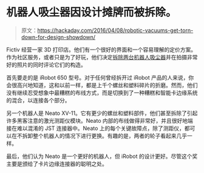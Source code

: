 # 机器人吸尘器因设计摊牌而被拆除。

> 原文：<https://hackaday.com/2016/04/08/robotic-vacuums-get-torn-down-for-design-showdown/>

Fictiv 经营一家 3D 打印店。他们有一个很好的界面和一个容易理解的定价方案。作为社区服务，或者只是为了好玩，他们决定[拆除两台机器人吸尘器](http://blog.fictiv.com/posts/the-great-robotic-vacuum-showdown-part-2-neato-xv-21)并在拍摄非常好的照片的同时评论它们的构造。

首先要走的是 iRobot 650 型号。对于任何曾经拆开过 iRobot 产品的人来说，你会很高兴地知道，这和以前一样，都是上千个螺丝和塑料碎片的折磨。然而，他们没有继续忍受想象中最糟糕的布线方式，而是切换到了一种糟糕和智能卡边缘系统的混合，以连接各个部分。

另一个机器人是 Neato XV-11。它有更少的螺丝和塑料部件，他们甚至拆除了引起许多黑客注意的激光测距仪模块。Neato 内部的布线做得非常好，并且很好地端接在难以混淆的 JST 连接器中。Neato 上的每个关键故障点，除了测距仪，都可以在不拆卸整个机器人的情况下进行更换。有趣的是，两者的轮子看起来几乎一样。

最后，他们认为 Neato 是一个更好的机器人，但 iRobot 的设计更好。尽管这个奖主要是颁给了卡片边缘连接器的聪明之处。